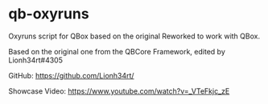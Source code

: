 # qb-oxyruns
Oxyruns script for QBox based on the original
Reworked to work with QBox.

Based on the original one from the QBCore Framework, edited by Lionh34rt#4305

GitHub: https://github.com/Lionh34rt/

Showcase Video: https://www.youtube.com/watch?v=_VTeFkjc_zE
